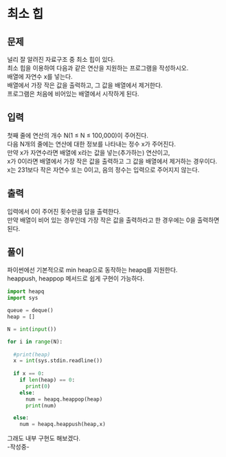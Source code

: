 # 최소 힙

## 문제
널리 잘 알려진 자료구조 중 최소 힙이 있다. </br> 
최소 힙을 이용하여 다음과 같은 연산을 지원하는 프로그램을 작성하시오. </br>
 배열에 자연수 x를 넣는다. </br>
 배열에서 가장 작은 값을 출력하고, 그 값을 배열에서 제거한다. </br>
프로그램은 처음에 비어있는 배열에서 시작하게 된다. </br>

## 입력
첫째 줄에 연산의 개수 N(1 ≤ N ≤ 100,000)이 주어진다.  </br>
다음 N개의 줄에는 연산에 대한 정보를 나타내는 정수 x가 주어진다. </br>
만약 x가 자연수라면 배열에 x라는 값을 넣는(추가하는) 연산이고, </br>
x가 0이라면 배열에서 가장 작은 값을 출력하고 그 값을 배열에서 제거하는 경우이다.  </br>
x는 231보다 작은 자연수 또는 0이고, 음의 정수는 입력으로 주어지지 않는다. </br>

## 출력
입력에서 0이 주어진 횟수만큼 답을 출력한다.  </br>
만약 배열이 비어 있는 경우인데 가장 작은 값을 출력하라고 한 경우에는 0을 출력하면 된다. </br>

## 풀이
파이썬에선 기본적으로 min heap으로 동작하는 heapq를 지원한다. </br>
heappush, heappop 메서드로 쉽게 구현이 가능하다. </br>

```python
import heapq
import sys

queue = deque()
heap = []

N = int(input())

for i in range(N):
  
  #print(heap)  
  x = int(sys.stdin.readline())
  
  if x == 0:
    if len(heap) == 0:
      print(0)
    else:
      num = heapq.heappop(heap)
      print(num)

  else:
    num = heapq.heappush(heap,x)
```

그래도 내부 구현도 해보겠다. </br>
-작성중-

